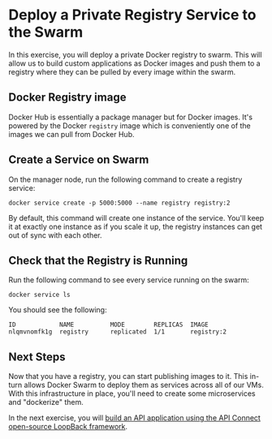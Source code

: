 # Deploy a Private Registry Service to the Swarm

In this exercise, you will deploy a private Docker registry to swarm. This will allow us to build custom applications as Docker images and push them to a registry where they can be pulled by every image within the swarm.

## Docker Registry image

Docker Hub is essentially a package manager but for Docker images. It's powered by the Docker `registry` image which is conveniently one of the images we can pull from Docker Hub.

## Create a Service on Swarm

On the manager node, run the following command to create a registry service:

```
docker service create -p 5000:5000 --name registry registry:2
```

By default, this command will create one instance of the service. You'll keep it at exactly one instance as if you scale it up, the registry instances can get out of sync with each other.

## Check that the Registry is Running

Run the following command to see every service running on the swarm:
```
docker service ls
```

You should see the following:
```
ID            NAME          MODE        REPLICAS  IMAGE
nlqmvnomfk1g  registry      replicated  1/1       registry:2
```

## Next Steps

Now that you have a registry, you can start publishing images to it. This in-turn allows Docker Swarm to deploy them as services across all of our VMs. With this infrastructure in place, you'll need to create some microservices and "dockerize" them.

In the next exercise, you will [build an API application using the API Connect open-source LoopBack framework](#TODO).